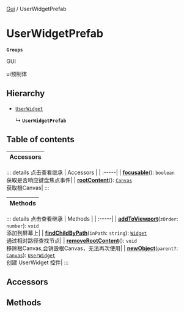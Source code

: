 [Gui](../groups/Gui.Gui.md) / UserWidgetPrefab

# UserWidgetPrefab <Badge type="tip" text="Class" /> <Score text="UserWidgetPrefab" />

**`Groups`**

GUI

ui预制体

## Hierarchy

- [`UserWidget`](UI.UserWidget.md)

  ↳ **`UserWidgetPrefab`**

## Table of contents

| Accessors |
| :-----|


::: details 点击查看继承
| Accessors |
| :-----|
| **[focusable](UI.UserWidget.md#focusable)**(): `boolean` <br> 获取是否响应键盘焦点事件|
| **[rootContent](UI.UserWidget.md#rootcontent)**(): [`Canvas`](UI.Canvas.md) <br> 获取根Canvas|
:::


| Methods |
| :-----|


::: details 点击查看继承
| Methods |
| :-----|
| **[addToViewport](UI.UserWidget.md#addtoviewport)**(`zOrder`: `number`): `void` <br> 添加到屏幕上|
| **[findChildByPath](UI.UserWidget.md#findchildbypath)**(`inPath`: `string`): [`Widget`](UI.Widget.md) <br> 通过相对路径查找节点|
| **[removeRootContent](UI.UserWidget.md#removerootcontent)**(): `void` <br> 移除根Canvas,会销毁根Canvas，无法再次使用|
| **[newObject](UI.UserWidget.md#newobject)**(`parent?`: [`Canvas`](UI.Canvas.md)): [`UserWidget`](UI.UserWidget.md) <br> 创建 UserWidget 控件|
:::


## Accessors

## Methods